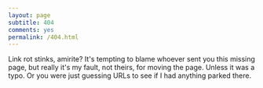 ```yaml
---
layout: page
subtitle: 404
comments: yes
permalink: /404.html
---
```


Link rot stinks, amirite? It's tempting to blame whoever sent you this
missing page, but really it's my fault, not theirs, for moving the
page. Unless it was a typo. Or you were just guessing URLs to see if I
had anything parked there. 

<div id="wb404"></div>
<script src="https://archive.org/web/wb404.js"></script>

<!--
See: https://gist.github.com/sbliven/0ca4dee4e0190a6b3dc7e3d8040cc395
and
https://amreldib.com/blog/FixJekyllCaseSensitiveUrlsOnGitHubPages/
-->

<script>
var allposts = [];
function redirectToCorrectPage() {
  console.log("Unable to find page. Trying other URL cases.");
	{% for post in site.pages %}  
		allposts.push("{{ post.url }}");  
	{% endfor %}  
	var url = window.location.pathname;
	// strip trailing /
	if (url.slice(-1) === "/") {  
		 url = url.slice(0, -1);  
	}
	var allpostsUpperCase = allposts.map(function(value) {  
	  	// strip trailing /
	  	if (value.slice(-1) === "/") {  
			value = value.slice(0, -1);  
	  	}
		return value.toUpperCase();  
	});  
	console.log("Looking for "+url.toUpperCase() + " in "+allpostsUpperCase);
	var i = allpostsUpperCase.indexOf(url.toUpperCase());  
	if (i != -1) {  
		console.log(allposts[i]);  
		window.location = allposts[i];  
	}  
}  
window.onload = redirectToCorrectPage;
</script>
